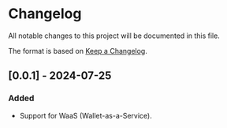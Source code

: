 # Changelog

All notable changes to this project will be documented in this file.

The format is based on [Keep a Changelog](https://keepachangelog.com/en/1.0.0/).

## [0.0.1] - 2024-07-25

### Added

-  Support for WaaS (Wallet-as-a-Service).
